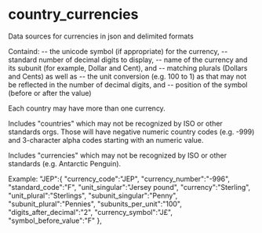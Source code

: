 # country_currencies
Data sources for currencies in json and delimited formats

Containd:
-- the unicode symbol (if appropriate) for the currency, 
-- standard number of decimal digits to display, 
-- name of the currency and its subunit (for example, Dollar and Cent), and 
-- matching plurals (Dollars and Cents) as well as 
-- the unit conversion (e.g. 100 to 1) as that may not be reflected in the number of decimal digits, and
-- position of the symbol (before or after the value)

Each country may have more than one currency.

Includes "countries" which may not be recognized by ISO or other standards orgs.  Those will have negative numeric country codes (e.g. -999) and 3-character alpha codes starting with an numeric value.

Includes "currencies" which may not be recognized by ISO or other standards (e.g. Antarctic Penguin).

Example:
"JEP":{
              "currency_code":"JEP",
              "currency_number":"-996",
              "standard_code":"F",
              "unit_singular":"Jersey pound",
              "currency":"Sterling",
              "unit_plural":"Sterlings",
              "subunit_singular":"Penny",
              "subunit_plural":"Pennies",
              "subunits_per_unit":"100",
              "digits_after_decimal":"2",
              "currency_symbol":"J£",
              "symbol_before_value":"F"
              },
